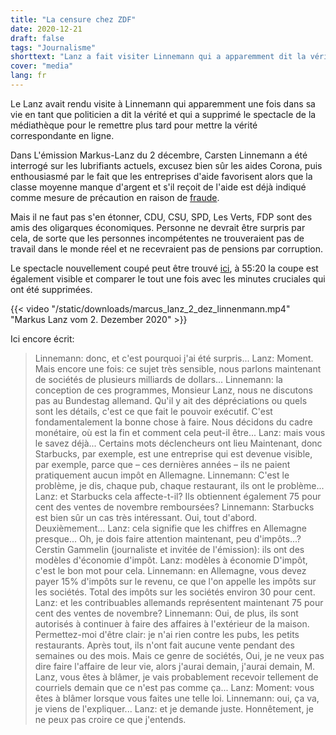 ```yaml
---
title: "La censure chez ZDF"
date: 2020-12-21
draft: false
tags: "Journalisme"
shorttext: "Lanz a fait visiter Linnemann qui a apparemment dit la vérité une fois dans sa vie en tant que politicien et ZDF l'a coupé."
cover: "media"
lang: fr
---
```


Le Lanz avait rendu visite à Linnemann qui apparemment une fois dans sa vie en tant que politicien a dit la vérité et qui a supprimé le spectacle de la médiathèque pour le remettre plus tard pour mettre la vérité correspondante en ligne.

Dans L'émission Markus-Lanz du 2 décembre, Carsten Linnemann a été interrogé sur les lubrifiants actuels, excusez bien sûr les aides Corona, puis enthousiasmé par le fait que les entreprises d'aide favorisent alors que la classe moyenne manque d'argent et s'il reçoit de l'aide est déjà indiqué comme mesure de précaution en raison de [fraude](https://taz.de/Coronahilfen-fuer-Selbstaendige/!5731975/ "Statt Geld kommt eine Anzeige").

Mais il ne faut pas s'en étonner, CDU, CSU, SPD, Les Verts, FDP sont des amis des oligarques économiques. Personne ne devrait être surpris par cela, de sorte que les personnes incompétentes ne trouveraient pas de travail dans le monde réel et ne recevraient pas de pensions par corruption.

Le spectacle nouvellement coupé peut être trouvé [ici](https://www.zdf.de/gesellschaft/markus-lanz/markus-lanz-vom-2-dezember-2020-100.html "Markus Lanz vom 2. Dezember 2020"), à 55:20 la coupe est également visible et comparer le tout une fois avec les minutes cruciales qui ont été supprimées.

{{< video "/static/downloads/marcus_lanz_2_dez_linnenmann.mp4" "Markus Lanz vom 2. Dezember 2020" >}}

Ici encore écrit:

> Linnemann: donc, et c'est pourquoi j'ai été surpris...
> Lanz: Moment. Mais encore une fois: ce sujet très sensible, nous parlons maintenant de sociétés de plusieurs milliards de dollars...
> Linnemann: la conception de ces programmes, Monsieur Lanz, nous ne discutons pas au Bundestag allemand. Qu'il y ait des dépréciations ou quels sont les détails, c'est ce que fait le pouvoir exécutif. C'est fondamentalement la bonne chose à faire. Nous décidons du cadre monétaire, où est la fin et comment cela peut-il être...
> Lanz: mais vous le savez déjà... Certains mots déclencheurs ont lieu Maintenant, donc Starbucks, par exemple, est une entreprise qui est devenue visible, par exemple, parce que – ces dernières années – ils ne paient pratiquement aucun impôt en Allemagne.
> Linnemann: C'est le problème, je dis, chaque pub, chaque restaurant, ils ont le problème...
> Lanz: et Starbucks cela affecte-t-il? Ils obtiennent également 75 pour cent des ventes de novembre remboursées?
> Linnemann: Starbucks est bien sûr un cas très intéressant. Oui, tout d'abord. Deuxièmement...
> Lanz: cela signifie que les chiffres en Allemagne presque... Oh, je dois faire attention maintenant, peu d'impôts...?
> Cerstin Gammelin (journaliste et invitée de l'émission): ils ont des modèles d'économie d'impôt.
> Lanz: modèles à économie D'impôt, c'est le bon mot pour cela.
> Linnemann: en Allemagne, vous devez payer 15% d'impôts sur le revenu, ce que l'on appelle les impôts sur les sociétés. Total des impôts sur les sociétés environ 30 pour cent.
> Lanz: et les contribuables allemands représentent maintenant 75 pour cent des ventes de novembre?
> Linnemann: Oui, de plus, ils sont autorisés à continuer à faire des affaires à l'extérieur de la maison. Permettez-moi d'être clair: je n'ai rien contre les pubs, les petits restaurants. Après tout, ils n'ont fait aucune vente pendant des semaines ou des mois. Mais ce genre de sociétés, Oui, je ne veux pas dire faire l'affaire de leur vie, alors j'aurai demain, j'aurai demain, M. Lanz, vous êtes à blâmer, je vais probablement recevoir tellement de courriels demain que ce n'est pas comme ça...
> Lanz: Moment: vous êtes à blâmer lorsque vous faites une telle loi.
> Linnemann: oui, ça va, je viens de l'expliquer...
> Lanz: et je demande juste. Honnêtement, je ne peux pas croire ce que j'entends.
